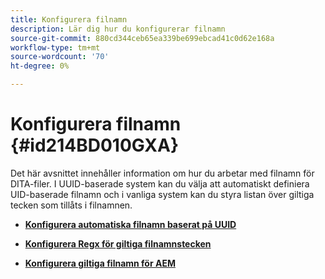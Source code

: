 ```yaml
---
title: Konfigurera filnamn
description: Lär dig hur du konfigurerar filnamn
source-git-commit: 880cd344ceb65ea339be699ebcad41c0d62e168a
workflow-type: tm+mt
source-wordcount: '70'
ht-degree: 0%

---
```


# Konfigurera filnamn {#id214BD010GXA}

Det här avsnittet innehåller information om hur du arbetar med filnamn för DITA-filer. I UUID-baserade system kan du välja att automatiskt definiera UID-baserade filnamn och i vanliga system kan du styra listan över giltiga tecken som tillåts i filnamnen.

- **[Konfigurera automatiska filnamn baserat på UUID](conf-auto-uuid-filenames.md)**

- **[Konfigurera Regx för giltiga filnamnstecken](conf-file-names-valid-regx.md)**

- **[Konfigurera giltiga filnamn för AEM](conf-file-names-valid-regx-aem-site-output.md)**
